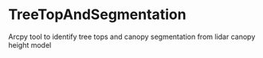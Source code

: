 # TreeTopAndSegmentation
Arcpy tool to identify tree tops and canopy segmentation from lidar canopy height model
